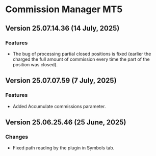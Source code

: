 # Commission Manager MT5

## Version 25.07.14.36 (14 July, 2025)
### Features
* The bug of processing partial closed positions is fixed (earlier the charged the full amount of commission every time the part of the position was closed).

## Version 25.07.07.59 (7 July, 2025)
### Features
* Added Accumulate commissions parameter.

## Version 25.06.25.46 (25 June, 2025)
### Changes
* Fixed path reading by the plugin in Symbols tab. 
